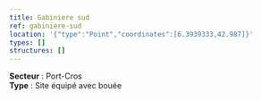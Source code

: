 ```yaml
---
title: Gabiniere sud
ref: gabiniere-sud
location: '{"type":"Point","coordinates":[6.3939333,42.987]}'
types: []
structures: []
---
```


**Secteur** : Port-Cros  
**Type** : Site équipé avec bouée  

